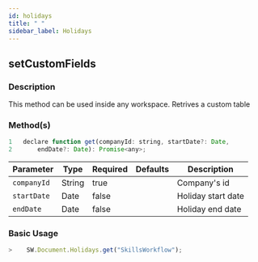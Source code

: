 ```yaml
---
id: holidays
title: " "
sidebar_label: Holidays
---
```


## setCustomFields

<h3>Description</h3>

This method can be used inside any workspace. Retrives a custom table

<h3>Method(s)</h3>

```javascript
1   declare function get(companyId: string, startDate?: Date, 
2       endDate?: Date): Promise<any>;
```

<table className="custom-table">
    <thead>
        <tr>
            <th>Parameter</th>
            <th>Type</th>
            <th>Required</th>
            <th>Defaults</th>
            <th>Description</th>
        </tr>
    </thead>
    <tbody>
        <tr className="selected">
            <td><code>companyId</code></td>
            <td>String</td>
            <td>true</td>
            <td></td>
            <td>Company's id</td>
        </tr>
        <tr className="selected">
            <td><code>startDate</code></td>
            <td>Date</td>
            <td>false</td>
            <td></td>
            <td>Holiday start date</td>
        </tr>
        <tr className="selected">
            <td><code>endDate</code></td>
            <td>Date</td>
            <td>false</td>
            <td></td>
            <td>Holiday end date</td>
        </tr>
    </tbody>
</table>

<h3>Basic Usage</h3>

```javascript
>    SW.Document.Holidays.get("SkillsWorkflow");
```